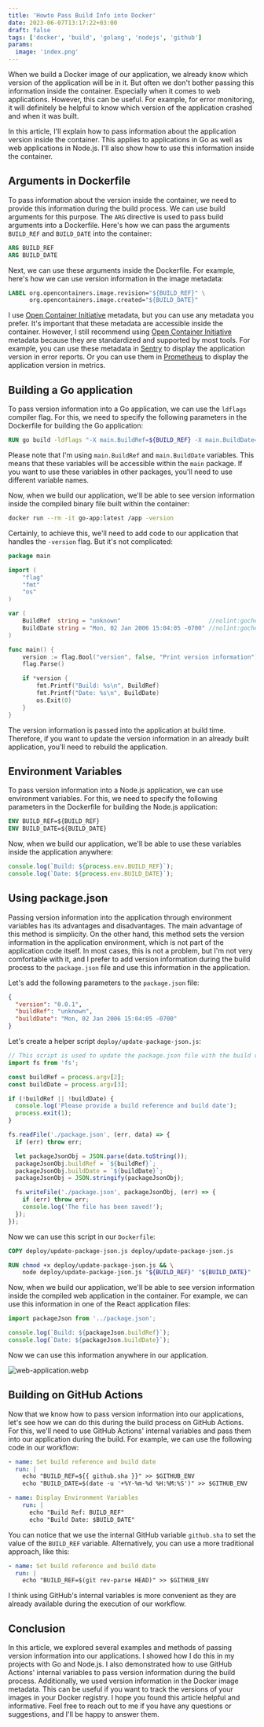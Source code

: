 ```yaml
---
title: 'Howto Pass Build Info into Docker'
date: 2023-06-07T13:17:22+03:00
draft: false
tags: ['docker', 'build', 'golang', 'nodejs', 'github']
params:
  image: 'index.png'
---
```


When we build a Docker image of our application, we already know which version of the application will be in it. But
often we don't bother passing this information inside the container. Especially when it comes to web applications.
However, this can be useful. For example, for error monitoring, it will definitely be helpful to know which version of
the application crashed and when it was built.

In this article, I'll explain how to pass information about the application version inside the container. This applies
to applications in Go as well as web applications in Node.js. I'll also show how to use this information inside the
container.

<!--more-->

## Arguments in Dockerfile

To pass information about the version inside the container, we need to provide this information during the build
process. We can use build arguments for this purpose. The `ARG` directive is used to pass build arguments into a
Dockerfile. Here's how we can pass the arguments `BUILD_REF` and `BUILD_DATE` into the container:

```dockerfile
ARG BUILD_REF
ARG BUILD_DATE
```

Next, we can use these arguments inside the Dockerfile. For example, here's how we can use version information in the
image metadata:

```dockerfile
LABEL org.opencontainers.image.revision="${BUILD_REF}" \
      org.opencontainers.image.created="${BUILD_DATE}"
```

I use [Open Container Initiative](https://opencontainers.org/) metadata, but you can use any metadata you prefer. It's
important that these metadata are accessible inside the container. However, I still recommend using
[Open Container Initiative](https://opencontainers.org/) metadata because they are standardized and supported by most
tools. For example, you can use these metadata in [Sentry](https://sentry.io/) to display the application version in
error reports. Or you can use them in [Prometheus](https://prometheus.io/) to display the application version in
metrics.

## Building a Go application

To pass version information into a Go application, we can use the `ldflags` compiler flag. For this, we need to specify
the following parameters in the Dockerfile for building the Go application:

```dockerfile
RUN go build -ldflags "-X main.BuildRef=${BUILD_REF} -X main.BuildDate=${BUILD_DATE}" -o /app
```

Please note that I'm using `main.BuildRef` and `main.BuildDate` variables. This means that these variables will be
accessible within the `main` package. If you want to use these variables in other packages, you'll need to use different
variable names.

Now, when we build our application, we'll be able to see version information inside the compiled binary file built
within the container:

```bash
docker run --rm -it go-app:latest /app -version
```

Certainly, to achieve this, we'll need to add code to our application that handles the `-version` flag. But it's not
complicated:

```go
package main

import (
	"flag"
	"fmt"
	"os"
)

var (
	BuildRef  string = "unknown"                         //nolint:gochecknoglobals // Populated by ldflags.
	BuildDate string = "Mon, 02 Jan 2006 15:04:05 -0700" //nolint:gochecknoglobals // Populated by ldflags.
)

func main() {
	version := flag.Bool("version", false, "Print version information")
	flag.Parse()

	if *version {
		fmt.Printf("Build: %s\n", BuildRef)
		fmt.Printf("Date: %s\n", BuildDate)
		os.Exit(0)
	}
}
```

The version information is passed into the application at build time. Therefore, if you want to update the version
information in an already built application, you'll need to rebuild the application.

## Environment Variables

To pass version information into a Node.js application, we can use environment variables. For this, we need to specify
the following parameters in the Dockerfile for building the Node.js application:

```dockerfile
ENV BUILD_REF=${BUILD_REF}
ENV BUILD_DATE=${BUILD_DATE}
```

Now, when we build our application, we'll be able to use these variables inside the application anywhere:

```javascript
console.log(`Build: ${process.env.BUILD_REF}`);
console.log(`Date: ${process.env.BUILD_DATE}`);
```

## Using package.json

Passing version information into the application through environment variables has its advantages and disadvantages. The
main advantage of this method is simplicity. On the other hand, this method sets the version information in the
application environment, which is not part of the application code itself. In most cases, this is not a problem, but I'm
not very comfortable with it, and I prefer to add version information during the build process to the `package.json`
file and use this information in the application.

Let's add the following parameters to the `package.json` file:

```json
{
  "version": "0.0.1",
  "buildRef": "unknown",
  "buildDate": "Mon, 02 Jan 2006 15:04:05 -0700"
}
```

Let's create a helper script `deploy/update-package-json.js`:

```javascript
// This script is used to update the package.json file with the build reference and build date from the build process.
import fs from 'fs';

const buildRef = process.argv[2];
const buildDate = process.argv[3];

if (!buildRef || !buildDate) {
  console.log('Please provide a build reference and build date');
  process.exit(1);
}

fs.readFile('./package.json', (err, data) => {
  if (err) throw err;

  let packageJsonObj = JSON.parse(data.toString());
  packageJsonObj.buildRef = `${buildRef}`;
  packageJsonObj.buildDate = `${buildDate}`;
  packageJsonObj = JSON.stringify(packageJsonObj);

  fs.writeFile('./package.json', packageJsonObj, (err) => {
    if (err) throw err;
    console.log('The file has been saved!');
  });
});
```

Now we can use this script in our `Dockerfile`:

```dockerfile
COPY deploy/update-package-json.js deploy/update-package-json.js

RUN chmod +x deploy/update-package-json.js && \
    node deploy/update-package-json.js "${BUILD_REF}" "${BUILD_DATE}"
```

Now, when we build our application, we'll be able to see version information inside the compiled web application in the
container. For example, we can use this information in one of the React application files:

```javascript
import packageJson from '../package.json';

console.log(`Build: ${packageJson.buildRef}`);
console.log(`Date: ${packageJson.buildDate}`);
```

Now we can use this information anywhere in our application.

![web-application.webp](web-application.webp)

## Building on GitHub Actions

Now that we know how to pass version information into our applications, let's see how we can do this during the build
process on GitHub Actions. For this, we'll need to use GitHub Actions' internal variables and pass them into our
application during the build. For example, we can use the following code in our workflow:

```yaml
- name: Set build reference and build date
  run: |
    echo "BUILD_REF=${{ github.sha }}" >> $GITHUB_ENV
    echo "BUILD_DATE=$(date -u '+%Y-%m-%d %H:%M:%S')" >> $GITHUB_ENV

- name: Display Environment Variables
    run: |
      echo "Build Ref: BUILD_REF"
      echo "Build Date: $BUILD_DATE"
```

You can notice that we use the internal GitHub variable `github.sha` to set the value of the `BUILD_REF` variable.
Alternatively, you can use a more traditional approach, like this:

```yaml
- name: Set build reference and build date
  run: |
    echo "BUILD_REF=$(git rev-parse HEAD)" >> $GITHUB_ENV
```

I think using GitHub's internal variables is more convenient as they are already available during the execution of our
workflow.

## Conclusion

In this article, we explored several examples and methods of passing version information into our applications. I showed
how I do this in my projects with Go and Node.js. I also demonstrated how to use GitHub Actions' internal variables to
pass version information during the build process. Additionally, we used version information in the Docker image
metadata. This can be useful if you want to track the versions of your images in your Docker registry. I hope you found
this article helpful and informative. Feel free to reach out to me if you have any questions or suggestions, and I'll be
happy to answer them.
